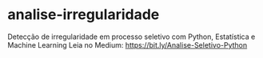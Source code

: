 # analise-irregularidade
Detecção de irregularidade em processo seletivo com Python, Estatística e Machine Learning
Leia no Medium: https://bit.ly/Analise-Seletivo-Python

